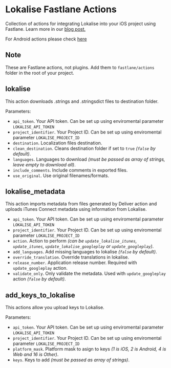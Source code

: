 # Lokalise Fastlane Actions

Collection of actions for integrating Lokalise into your iOS project using Fastlane. Learn more in our [blog post.](https://blog.lokalise.com/automating-itunes-connect-deployment-with-fastlane-and-lokalise/)

For Android actions please check [here](https://github.com/lokalise/lokalise-fastlane-actions/tree/master/android)

## Note

These are Fastlane actions, not plugins. Add them to `fastlane/actions` folder in the root of your project.

## lokalise

This action downloads .strings and .stringsdict files to destination folder.

Parameters:

- `api_token`. Your API token. Can be set up using enviromental parameter `LOKALISE_API_TOKEN`
- `project_identifier`. Your Project ID. Can be set up using enviromental parameter `LOKALISE_PROJECT_ID`
- `destination`. Localization files destination.
- `clean_destination`. Cleans destination folder if set to `true` *(`false` by default)*.
- `languages`. Languages to download *(must be passed as array of strings, leave empty to download all)*.
- `include_comments`. Include comments in exported files.
- `use_original`. Use original filenames/formats.

## lokalise_metadata

This action imports metadata from files generated by Deliver action and uploads iTunes Connect metadata using information from Lokalise.

- `api_token`. Your API token. Can be set up using enviromental parameter `LOKALISE_API_TOKEN`
- `project_identifier`. Your Project ID. Can be set up using enviromental parameter `LOKALISE_PROJECT_ID`
- `action`. Action to perform *(can be `update_lokalise_itunes`, `update_itunes`, `update_lokalise_googleplay` or `update_googleplay`)*. 
- `add_languages`. Add missing languages to lokalise *(`false` by default)*.
- `override_translation`. Override translations in lokalise.
- `release_number`. Application release number. Required with `update_googleplay` action.
- `validate_only`. Only validate the metadata. Used with `update_googleplay` action *(`false` by default)*.

## add_keys_to_lokalise

This actions allow you upload keys to Lokalise.

Parameters:

- `api_token`. Your API token. Can be set up using enviromental parameter `LOKALISE_API_TOKEN`
- `project_identifier`. Your Project ID. Can be set up using enviromental parameter `LOKALISE_PROJECT_ID`
- `platform_mask`. Platform mask to asign to keys *(1 is iOS, 2 is Android, 4 is Web and 16 is Other)*.
- `keys`. Keys to add *(must be passed as array of strings)*.

